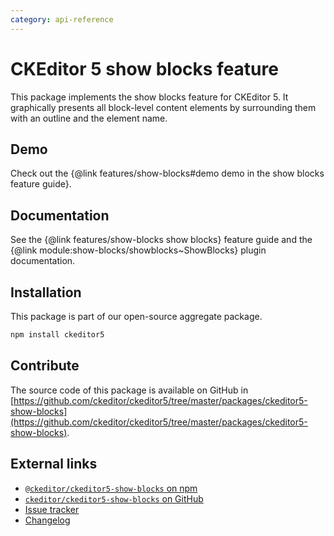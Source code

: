 ```yaml
---
category: api-reference
---
```


# CKEditor&nbsp;5 show blocks feature

This package implements the show blocks feature for CKEditor&nbsp;5. It graphically presents all block-level content elements by surrounding them with an outline and the element name.

## Demo

Check out the {@link features/show-blocks#demo demo in the show blocks feature guide}.

## Documentation

See the {@link features/show-blocks show blocks} feature guide and the {@link module:show-blocks/showblocks~ShowBlocks} plugin documentation.

## Installation

This package is part of our open-source aggregate package.

```bash
npm install ckeditor5
```

## Contribute

The source code of this package is available on GitHub in [https://github.com/ckeditor/ckeditor5/tree/master/packages/ckeditor5-show-blocks](https://github.com/ckeditor/ckeditor5/tree/master/packages/ckeditor5-show-blocks).

## External links

* [`@ckeditor/ckeditor5-show-blocks` on npm](https://www.npmjs.com/package/@ckeditor/ckeditor5-show-blocks)
* [`ckeditor/ckeditor5-show-blocks` on GitHub](https://github.com/ckeditor/ckeditor5/tree/master/packages/ckeditor5-show-blocks)
* [Issue tracker](https://github.com/ckeditor/ckeditor5/issues)
* [Changelog](https://github.com/ckeditor/ckeditor5/blob/master/CHANGELOG.md)
